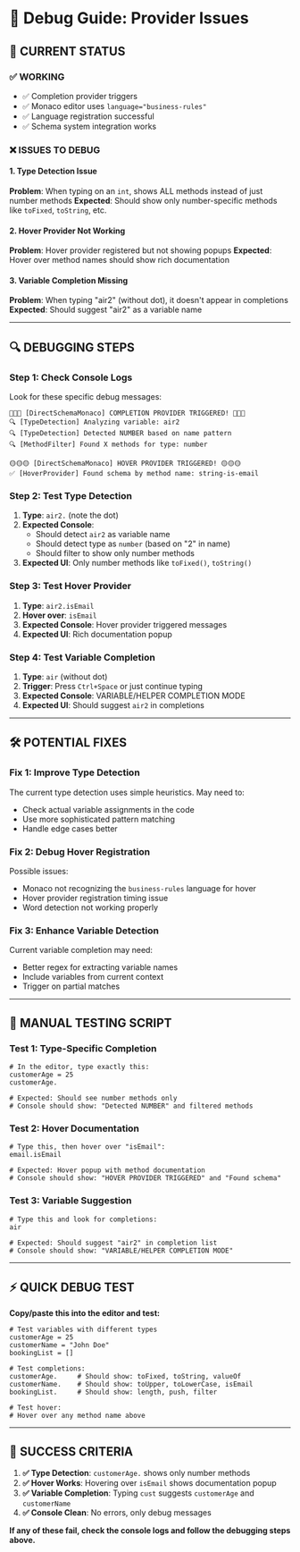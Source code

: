# 🔧 **Debug Guide: Provider Issues**

## 🎯 **CURRENT STATUS**

### ✅ **WORKING**
- ✅ Completion provider triggers
- ✅ Monaco editor uses `language="business-rules"`
- ✅ Language registration successful
- ✅ Schema system integration works

### ❌ **ISSUES TO DEBUG**

#### **1. Type Detection Issue**
**Problem**: When typing on an `int`, shows ALL methods instead of just number methods
**Expected**: Should show only number-specific methods like `toFixed`, `toString`, etc.

#### **2. Hover Provider Not Working**  
**Problem**: Hover provider registered but not showing popups
**Expected**: Hover over method names should show rich documentation

#### **3. Variable Completion Missing**
**Problem**: When typing "air2" (without dot), it doesn't appear in completions
**Expected**: Should suggest "air2" as a variable name

---

## 🔍 **DEBUGGING STEPS**

### **Step 1: Check Console Logs**
Look for these specific debug messages:

```
🚨🚨🚨 [DirectSchemaMonaco] COMPLETION PROVIDER TRIGGERED! 🚨🚨🚨
🔍 [TypeDetection] Analyzing variable: air2
🔍 [TypeDetection] Detected NUMBER based on name pattern
🔍 [MethodFilter] Found X methods for type: number

🟡🟡🟡 [DirectSchemaMonaco] HOVER PROVIDER TRIGGERED! 🟡🟡🟡
✅ [HoverProvider] Found schema by method name: string-is-email
```

### **Step 2: Test Type Detection**
1. **Type**: `air2.` (note the dot)
2. **Expected Console**: 
   - Should detect `air2` as variable name
   - Should detect type as `number` (based on "2" in name)
   - Should filter to show only number methods
3. **Expected UI**: Only number methods like `toFixed()`, `toString()`

### **Step 3: Test Hover Provider**
1. **Type**: `air2.isEmail` 
2. **Hover over**: `isEmail`
3. **Expected Console**: Hover provider triggered messages
4. **Expected UI**: Rich documentation popup

### **Step 4: Test Variable Completion**
1. **Type**: `air` (without dot)
2. **Trigger**: Press `Ctrl+Space` or just continue typing
3. **Expected Console**: VARIABLE/HELPER COMPLETION MODE
4. **Expected UI**: Should suggest `air2` in completions

---

## 🛠️ **POTENTIAL FIXES**

### **Fix 1: Improve Type Detection**
The current type detection uses simple heuristics. May need to:
- Check actual variable assignments in the code
- Use more sophisticated pattern matching
- Handle edge cases better

### **Fix 2: Debug Hover Registration**
Possible issues:
- Monaco not recognizing the `business-rules` language for hover
- Hover provider registration timing issue
- Word detection not working properly

### **Fix 3: Enhance Variable Detection**
Current variable completion may need:
- Better regex for extracting variable names
- Include variables from current context
- Trigger on partial matches

---

## 🧪 **MANUAL TESTING SCRIPT**

### **Test 1: Type-Specific Completion**
```
# In the editor, type exactly this:
customerAge = 25
customerAge.

# Expected: Should see number methods only
# Console should show: "Detected NUMBER" and filtered methods
```

### **Test 2: Hover Documentation**
```
# Type this, then hover over "isEmail":
email.isEmail

# Expected: Hover popup with method documentation
# Console should show: "HOVER PROVIDER TRIGGERED" and "Found schema"
```

### **Test 3: Variable Suggestion**
```
# Type this and look for completions:
air

# Expected: Should suggest "air2" in completion list
# Console should show: "VARIABLE/HELPER COMPLETION MODE"
```

---

## ⚡ **QUICK DEBUG TEST**

**Copy/paste this into the editor and test:**

```
# Test variables with different types
customerAge = 25
customerName = "John Doe"  
bookingList = []

# Test completions:
customerAge.     # Should show: toFixed, toString, valueOf
customerName.    # Should show: toUpper, toLowerCase, isEmail
bookingList.     # Should show: length, push, filter

# Test hover:
# Hover over any method name above
```

---

## 🎯 **SUCCESS CRITERIA**

1. **✅ Type Detection**: `customerAge.` shows only number methods
2. **✅ Hover Works**: Hovering over `isEmail` shows documentation popup  
3. **✅ Variable Completion**: Typing `cust` suggests `customerAge` and `customerName`
4. **✅ Console Clean**: No errors, only debug messages

**If any of these fail, check the console logs and follow the debugging steps above.** 